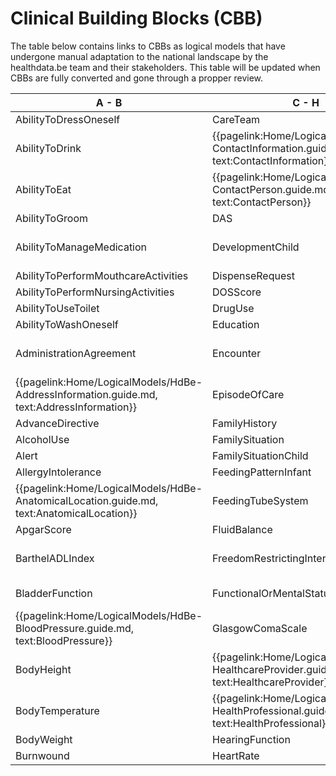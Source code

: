 # Clinical Building Blocks (CBB)
The table below contains links to CBBs as logical models that have undergone manual adaptation to the national landscape by the healthdata.be team and their stakeholders. This table will be updated when CBBs are fully converted and gone through a propper review.

|  A - B  |  C - H | H - P  |  P - T  |
|---|---|---|---|
| AbilityToDressOneself   <!--{{pagelink:Home/LogicalModels/HdBe-AbilityToDressOneself.guide.md,   text:AbilityToDressOneself}}   --> | CareTeam   <!--{{pagelink:Home/LogicalModels/HdBe-CareTeam.guide.md,   text:CareTeam}}--> | HelpFromOthers   <!--{{pagelink:Home/LogicalModels/HdBe-HelpFromOthers.guide.md,   text:HelpFromOthers}}--> | PainScore   <!--{{pagelink:Home/LogicalModels/HdBe-PainScore.guide.md,   text:PainScore}}--> |
| AbilityToDrink   <!--{{pagelink:Home/LogicalModels/HdBe-AbilityToDrink.guide.md,   text:AbilityToDrink}}   --> | {{pagelink:Home/LogicalModels/HdBe-ContactInformation.guide.md,   text:ContactInformation}} | IllnessPerception   <!--{{pagelink:Home/LogicalModels/HdBe-IllnessPerception.guide.md,   text:IllnessPerception}}--> | Payer <!--   {{pagelink:Home/LogicalModels/HdBe-Payer.guide.md,   text:Payer}}   --> |
| AbilityToEat   <!--{{pagelink:Home/LogicalModels/HdBe-AbilityToEat.guide.md,   text:AbilityToEat}}--> | {{pagelink:Home/LogicalModels/HdBe-ContactPerson.guide.md,   text:ContactPerson}} | Infusion   <!--{{pagelink:Home/LogicalModels/HdBe-Infusion.guide.md,   text:Infusion}}--> | PharmaceuticalProduct   <!--{{pagelink:Home/LogicalModels/HdBe-PharmaceuticalProduct.guide.md,   text:PharmaceuticalProduct}}--> |
| AbilityToGroom   <!--{{pagelink:Home/LogicalModels/HdBe-AbilityToGroom.guide.md,   text:AbilityToGroom}}--> | DAS   <!--{{pagelink:Home/LogicalModels/HdBe-DAS.guide.md,   text:DAS}}--> | InstructionsForUse   <!--{{pagelink:Home/LogicalModels/HdBe-InstructionsForUse.guide.md,   text:InstructionsForUse}}--> | ParticipationInSociety   <!--{{pagelink:Home/LogicalModels/HdBe-ParticipationInSociety.guide.md,   text:ParticipationInSociety}}--> |
| AbilityToManageMedication   <!--{{pagelink:Home/LogicalModels/HdBe-AbilityToManageMedication.guide.md,   text:AbilityToManageMedication}}--> | DevelopmentChild   <!--{{pagelink:Home/LogicalModels/HdBe-DevelopmentChild.guide.md,   text:DevelopmentChild}}--> | {{pagelink:Home/LogicalModels/HdBe-LaboratoryTestResult.guide.md,   text:LaboratoryTestResult}} | {{pagelink:Home/LogicalModels/HdBe-Patient.guide.md, text:Patient}} |
| AbilityToPerformMouthcareActivities   <!--{{pagelink:Home/LogicalModels/HdBe-AbilityToPerformMouthcareActivities.guide.md,   text:AbilityToPerformMouthcareActivities}}--> | DispenseRequest   <!--{{pagelink:Home/LogicalModels/HdBe-DispenseRequest.guide.md,   text:DispenseRequest}}--> | LanguageProficiency   <!--{{pagelink:Home/LogicalModels/HdBe-LanguageProficiency.guide.md,   text:LanguageProficiency}}--> | Pregnancy   <!--{{pagelink:Home/LogicalModels/HdBe-Pregnancy.guide.md,   text:Pregnancy}}--> |
| AbilityToPerformNursingActivities   <!--{{pagelink:Home/LogicalModels/HdBe-AbilityToPerformNursingActivities.guide.md,   text:AbilityToPerformNursingActivities}}--> | DOSScore   <!--{{pagelink:Home/LogicalModels/HdBe-DOSScore.guide.md,   text:DOSScore}}--> | LegalSituation   <!--{{pagelink:Home/LogicalModels/HdBe-LegalSituation.guide.md,   text:LegalSituation}}--> | PressureUlcer   <!--{{pagelink:Home/LogicalModels/HdBe-PressureUlcer.guide.md,   text:PressureUlcer}}--> |
| AbilityToUseToilet   <!--{{pagelink:Home/LogicalModels/HdBe-AbilityToUseToilet.guide.md,   text:AbilityToUseToilet}}--> | DrugUse <!-- {{pagelink:Home/LogicalModels/HdBe-DrugUse.guide.md,     text:DrugUse}} --> | LifeStance   <!--{{pagelink:Home/LogicalModels/HdBe-LifeStance.guide.md,   text:LifeStance}}--> | Problem <!--{{pagelink:Home/LogicalModels/HdBe-Problem.guide.md,   text:Problem}}--> |
| AbilityToWashOneself   <!--{{pagelink:Home/LogicalModels/HdBe-AbilityToWashOneself.guide.md,   text:AbilityToWashOneself}}--> | Education   <!--{{pagelink:Home/LogicalModels/HdBe-Education.guide.md,   text:Education}}--> | LivingSituation   <!--{{pagelink:Home/LogicalModels/HdBe-LivingSituation.guide.md,   text:LivingSituation}}--> | Procedure   <!--{{pagelink:Home/LogicalModels/HdBe-Procedure.guide.md,   text:Procedure}}--> |
| AdministrationAgreement   <!--{{pagelink:Home/LogicalModels/HdBe-AdministrationAgreement.guide.md,   text:AdministrationAgreement}}--> | Encounter   <!--{{pagelink:Home/LogicalModels/HdBe-Encounter.guide.md,   text:Encounter}}--> | {{pagelink:Home/LogicalModels/HdBe-MaritalStatus.guide.md,   text:MaritalStatus}} | PulseRate   <!--{{pagelink:Home/LogicalModels/HdBe-PulseRate.guide.md,   text:PulseRate}}--> |
| {{pagelink:Home/LogicalModels/HdBe-AddressInformation.guide.md,   text:AddressInformation}}  | EpisodeOfCare   <!--{{pagelink:Home/LogicalModels/HdBe-EpisodeOfCare.guide.md,   text:EpisodeOfCare}}--> | MedicalDevice   <!--{{pagelink:Home/LogicalModels/HdBe-MedicalDevice.guide.md,   text:MedicalDevice}}--> | Range <!--{{pagelink:Home/LogicalModels/HdBe-Range.guide.md,   text:Range}}--> |
| AdvanceDirective   <!--{{pagelink:Home/LogicalModels/HdBe-AdvanceDirective.guide.md,   text:AdvanceDirective}}--> | FamilyHistory   <!--{{pagelink:Home/LogicalModels/HdBe-FamilyHistory.guide.md,   text:FamilyHistory}}--> | MedicationAdministration2   <!--{{pagelink:Home/LogicalModels/HdBe-MedicationAdministration2.guide.md,   text:MedicationAdministration2}}--> | Refraction   <!--{{pagelink:Home/LogicalModels/HdBe-Refraction.guide.md,   text:Refraction}}--> | 
|AlcoholUse <!--{{pagelink:Home/LogicalModels/HdBe-AlcoholUse.guide.md,     text:AlcoholUse}} -->  | FamilySituation   <!--{{pagelink:Home/LogicalModels/HdBe-FamilySituation.guide.md,   text:FamilySituation}}--> | MedicationAgreement   <!--{{pagelink:Home/LogicalModels/HdBe-MedicationAgreement.guide.md,   text:MedicationAgreement}}--> | Respiration   <!--{{pagelink:Home/LogicalModels/HdBe-Respiration.guide.md,   text:Respiration}}--> |
| Alert   <!--{{pagelink:Home/LogicalModels/HdBe-Alert.guide.md,   text:Alert}}--> | FamilySituationChild   <!--{{pagelink:Home/LogicalModels/HdBe-FamilySituationChild.guide.md,   text:FamilySituationChild}}--> | MedicationContraIndication   <!--{{pagelink:Home/LogicalModels/HdBe-MedicationContraIndication.guide.md,   text:MedicationContraIndication}}--> | SkinDisorder   <!--{{pagelink:Home/LogicalModels/HdBe-SkinDisorder.guide.md,   text:SkinDisorder}}--> |
| AllergyIntolerance   <!--{{pagelink:Home/LogicalModels/HdBe-AllergyIntolerance.guide.md,   text:AllergyIntolerance}}--> | FeedingPatternInfant   <!--{{pagelink:Home/LogicalModels/HdBe-FeedingPatternInfant.guide.md,   text:FeedingPatternInfant}}--> | MedicationDispense   <!--{{pagelink:Home/LogicalModels/HdBe-MedicationDispense.guide.md,   text:MedicationDispense}}--> | SNAQScore   <!--{{pagelink:Home/LogicalModels/HdBe-SNAQScore.guide.md,   text:SNAQScore}}--> |
| {{pagelink:Home/LogicalModels/HdBe-AnatomicalLocation.guide.md,   text:AnatomicalLocation}} | FeedingTubeSystem   <!--{{pagelink:Home/LogicalModels/HdBe-FeedingTubeSystem.guide.md,   text:FeedingTubeSystem}}--> | MedicationUse2   <!--{{pagelink:Home/LogicalModels/HdBe-MedicationUse2.guide.md,   text:MedicationUse2}}--> | SOAPReport   <!--{{pagelink:Home/LogicalModels/HdBe-SOAPReport.guide.md,   text:SOAPReport}}--> |
| ApgarScore   <!--{{pagelink:Home/LogicalModels/HdBe-ApgarScore.guide.md,   text:ApgarScore}}--> | FluidBalance   <!--{{pagelink:Home/LogicalModels/HdBe-FluidBalance.guide.md,   text:FluidBalance}}--> | Mobility   <!--{{pagelink:Home/LogicalModels/HdBe-Mobility.guide.md,   text:Mobility}}--> | Stoma <!--{{pagelink:Home/LogicalModels/HdBe-Stoma.guide.md,   text:Stoma}}--> |
| BarthelADLIndex   <!--{{pagelink:Home/LogicalModels/HdBe-BarthelADLIndex.guide.md,   text:BarthelADLIndex}}--> | FreedomRestrictingIntervention   <!--{{pagelink:Home/LogicalModels/HdBe-FreedomRestrictingIntervention.guide.md,   text:FreedomRestrictingIntervention}}--> | {{pagelink:Home/LogicalModels/HdBe-NameInformation.guide.md,   text:NameInformation}} | TextResult   <!--{{pagelink:Home/LogicalModels/HdBe-TextResult.guide.md,   text:TextResult}}--> |
| BladderFunction   <!--{{pagelink:Home/LogicalModels/HdBe-BladderFunction.guide.md,   text:BladderFunction}}--> | FunctionalOrMentalStatus   <!--{{pagelink:Home/LogicalModels/HdBe-FunctionalOrMentalStatus.guide.md,   text:FunctionalOrMentalStatus}}--> | {{pagelink:Home/LogicalModels/HdBe-Nationality.guide.md,   text:Nationality}} | TimeInterval   <!--{{pagelink:Home/LogicalModels/HdBe-TimeInterval.guide.md,   text:TimeInterval}}--> |
| {{pagelink:Home/LogicalModels/HdBe-BloodPressure.guide.md,   text:BloodPressure}} | GlasgowComaScale   <!--{{pagelink:Home/LogicalModels/HdBe-GlasgowComaScale.guide.md,   text:GlasgowComaScale}}--> | NursingIntervention   <!--{{pagelink:Home/LogicalModels/HdBe-NursingIntervention.guide.md,   text:NursingIntervention}}--> | TNMTumorClassification   <!--{{pagelink:Home/LogicalModels/HdBe-TNMTumorClassification.guide.md,   text:TNMTumorClassification}}--> |
| BodyHeight <!--{{pagelink:Home/LogicalModels//HdBe-BodyHeight.guide.md,   text:BodyHeight}}--> | {{pagelink:Home/LogicalModels/HdBe-HealthcareProvider.guide.md,   text:HealthcareProvider}} | NutritionAdvice   <!--{{pagelink:Home/LogicalModels/HdBe-NutritionAdvice.guide.md,   text:NutritionAdvice}}--> | TobaccoUse   <!--{{pagelink:Home/LogicalModels/HdBe-TobaccoUse.guide.md,   text:TobaccoUse}}--> |
| BodyTemperature <!--{{pagelink:Home/LogicalModels/HdBe-BodyTemperature.guide.md,     text:BodyTemperature}--> | {{pagelink:Home/LogicalModels/HdBe-HealthProfessional.guide.md,   text:HealthProfessional}} | O2Saturation   <!--{{pagelink:Home/LogicalModels/HdBe-O2Saturation.guide.md,   text:O2Saturation}}--> | TreatmentDirective2   <!--{{pagelink:Home/LogicalModels/HdBe-TreatmentDirective2.guide.md,   text:TreatmentDirective2}}--> |
| BodyWeight <!--{{pagelink:Home/LogicalModels/HdBe-BodyWeight.guide.md,     text:BodyWeight}}--> | HearingFunction   <!--{{pagelink:Home/LogicalModels/HdBe-HearingFunction.guide.md,   text:HearingFunction}}--> | OutcomeOfCare   <!--{{pagelink:Home/LogicalModels/HdBe-OutcomeOfCare.guide.md,   text:OutcomeOfCare}}--> | TreatmentObjective   <!--{{pagelink:Home/LogicalModels/HdBe-TreatmentObjective.guide.md,   text:TreatmentObjective}}--> |
| Burnwound   <!--{{pagelink:Home/LogicalModels/HdBe-Burnwound.guide.md,   text:Burnwound}}--> | HeartRate   <!--{{pagelink:Home/LogicalModels/HdBe-HeartRate.guide.md,   text:HeartRate}}--> | PainCharacteristics   <!--{{pagelink:Home/LogicalModels/HdBe-PainCharacteristics.guide.md,   text:PainCharacteristics}}--> |  |